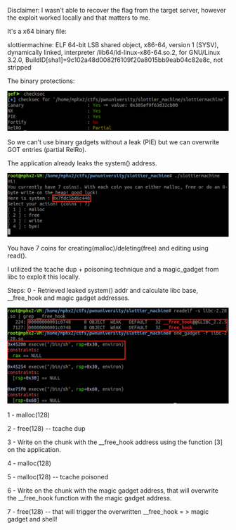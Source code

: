 Disclaimer: I wasn't able to recover the flag from the target server, however the exploit worked locally and that matters to me. 

It's a x64 binary file:

slottiermachine: ELF 64-bit LSB shared object, x86-64, version 1 (SYSV), dynamically linked, interpreter /lib64/ld-linux-x86-64.so.2, for GNU/Linux 3.2.0, BuildID[sha1]=9c102a48d0082f6109f20a8015bb9eab04c82e8c, not stripped

The binary protections:

![protections](slottier_2.png)

So we can't use binary gadgets without a leak (PIE) but we can overwrite GOT entries (partial RelRo).

The application already leaks the system() address.

![leak](slottier_1.png)

You have 7 coins for creating(malloc)/deleting(free) and editing using read().

I utilized the tcache dup + poisoning technique and a magic_gadget from libc to exploit this locally.

Steps:
0 - Retrieved leaked system() addr and calculate libc base, __free_hook and magic gadget addresses.

![leak](slottier_3.png)

1 - malloc(128)

2 - free(128) -- tcache dup

3 - Write on the chunk with the __free_hook address using the function [3] on the application.

4 - malloc(128)

5 - malloc(128) -- tcache poisoned

6 - Write on the chunk with the magic gadget address, that will overwrite the __free_hook function with the magic gadget address.

7 - free(128) -- that will trigger the overwritten __free_hook = > magic gadget and shell!



